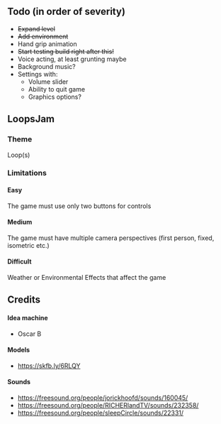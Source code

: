 ## Todo (in order of severity)
- ~~Expand level~~
- ~~Add environment~~
- Hand grip animation
- ~~Start testing build right after this!~~
- Voice acting, at least grunting maybe
- Background music?
- Settings with:
  - Volume slider
  - Ability to quit game
  - Graphics options?
## LoopsJam
### Theme
Loop(s)
### Limitations
#### Easy
The game must use only two buttons for controls
#### Medium
The game must have multiple camera perspectives (first person, fixed, isometric etc.)
#### Difficult
Weather or Environmental Effects that affect the game
## Credits
#### Idea machine
- Oscar B
#### Models
- https://skfb.ly/6RLQY
#### Sounds
- https://freesound.org/people/jorickhoofd/sounds/160045/
- https://freesound.org/people/RICHERlandTV/sounds/232358/
- https://freesound.org/people/sleepCircle/sounds/22331/
